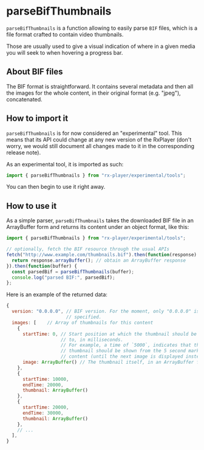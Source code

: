 # parseBifThumbnails ###########################################################

`parseBifThumbnails` is a function allowing to easily parse `BIF` files, which
is a file format crafted to contain video thumbnails.

Those are usually used to give a visual indication of where in a given media you
will seek to when hovering a progress bar.


## About BIF files #############################################################

The BIF format is straightforward. It contains several metadata and then all the
images for the whole content, in their original format (e.g. "jpeg"),
concatenated.



## How to import it ############################################################

`parseBifThumbnails` is for now considered an "experimental" tool. This means
that its API could change at any new version of the RxPlayer (don't worry, we
would still document all changes made to it in the corresponding release note).

As an experimental tool, it is imported as such:
```ts
import { parseBifThumbnails } from "rx-player/experimental/tools";
```

You can then begin to use it right away.



## How to use it ###############################################################

As a simple parser, `parseBifThumbnails` takes the downloaded BIF file in an
ArrayBuffer form and returns its content under an object format, like this:

```js
import { parseBifThumbnails } from "rx-player/experimental/tools";

// optionally, fetch the BIF resource through the usual APIs
fetch("http://www.example.com/thumbnails.bif").then(function(response) {
  return response.arrayBuffer(); // obtain an ArrayBuffer response
}).then(function(buffer) {
  const parsedBif = parseBifThumbnails(buffer);
  console.log("parsed BIF:", parsedBif);
};
```

Here is an example of the returned data:
```js
{
  version: "0.0.0.0", // BIF version. For the moment, only "0.0.0.0" is
                      // specified.
  images: [    // Array of thumbnails for this content
    {
      startTime: 0, // Start position at which the thumbnail should be applied
                    // to, in milliseconds.
                    // For example, a time of `5000`, indicates that this
                    // thumbnail should be shown from the 5 second mark in the
                    // content (until the next image is displayed instead)
      image: ArrayBuffer() // The thumbnail itself, in an ArrayBuffer form.
    },
    {
      startTime: 10000,
      endTime: 20000,
      thumbnail: ArrayBuffer()
    },
    {
      startTime: 20000,
      endTime: 30000,
      thumbnail: ArrayBuffer()
    },
    // ...
  ],
}
```
